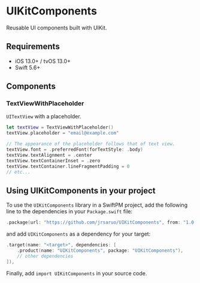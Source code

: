 # UIKitComponents

Reusable UI components built with UIKit.

## Requirements

- iOS 13.0+ / tvOS 13.0+
- Swift 5.6+

## Components

### TextViewWithPlaceholder

`UITextView` with a placeholder.

```swift
let textView = TextViewWithPlaceholder()
textView.placeholder = "email@example.com"

// The appearance of the placeholder follows that of text view.
textView.font = .preferredFont(forTextStyle: .body)
textView.textAlignment = .center
textView.textContainerInset = .zero
textView.textContainer.lineFragmentPadding = 0
// etc...
```

## Using UIKitComponents in your project

To use the `UIKitComponents` library in a SwiftPM project, add the following line to the dependencies in your `Package.swift` file:

```swift
.package(url: "https://github.com/jrsaruo/UIKitComponents", from: "1.0.0"),
```

and add `UIKitComponents` as a dependency for your target:

```swift
.target(name: "<target>", dependencies: [
    .product(name: "UIKitComponents", package: "UIKitComponents"),
    // other dependencies
]),
```

Finally, add `import UIKitComponents` in your source code.

